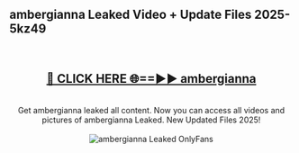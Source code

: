 <h2>ambergianna Leaked Video + Update Files 2025- 5kz49</h2>
<br>
<div align="center">
<h2><a href="https://libra.edu.pl?ambergianna" rel="nofollow">🔴 CLICK HERE 🌐==►► ambergianna</a></h2>
<br>
Get ambergianna leaked all content. Now you can access all videos and pictures of ambergianna Leaked. New Updated Files 2025!
<br>
<br>
<a href="https://libra.edu.pl?ambergianna" rel="nofollow" data-target="animated-image.originalLink"><img src="https://i.ibb.co.com/WyWwxjT/player-gif2.gif" alt="ambergianna Leaked OnlyFans" style="max-width: 100%; display: inline-block;" data-target="animated-image.originalImage"></a>
</div>
<br>